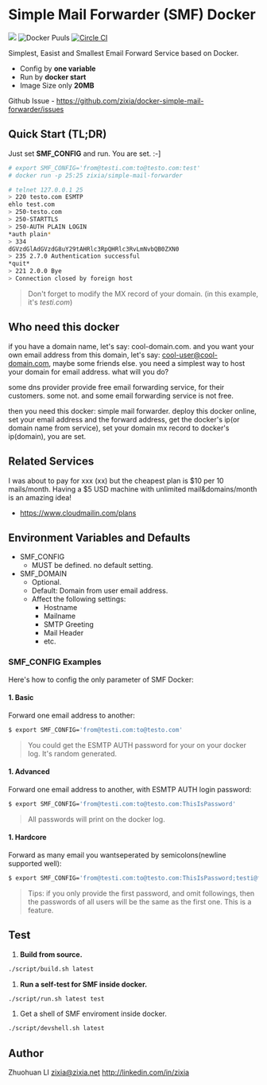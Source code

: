 Simple Mail Forwarder (SMF) Docker
==================================
[![](https://badge.imagelayers.io/zixia/simple-mail-forwarder:latest.svg)](https://imagelayers.io/?images=zixia/simple-mail-forwarder:latest 'Get your own badge on imagelayers.io')
![Docker Puuls](https://img.shields.io/docker/pulls/zixia/simple-mail-forwarder.svg)
[![Circle CI](https://circleci.com/gh/zixia/docker-simple-mail-forwarder/tree/master.svg?style=shield)](https://circleci.com/gh/zixia/docker-simple-mail-forwarder/)

Simplest, Easist and Smallest Email Forward Service based on Docker.
- Config by **one variable**
- Run by **docker start**
- Image Size only **20MB**

Github Issue - https://github.com/zixia/docker-simple-mail-forwarder/issues

Quick Start (TL;DR)
-------------------
Just set **SMF_CONFIG** and run. You are set. :-]
```bash
# export SMF_CONFIG='from@testi.com:to@testo.com:test'
# docker run -p 25:25 zixia/simple-mail-forwarder

# telnet 127.0.0.1 25
> 220 testo.com ESMTP
ehlo test.com
> 250-testo.com
> 250-STARTTLS
> 250-AUTH PLAIN LOGIN
*auth plain*
> 334
dGVzdGlAdGVzdG8uY29tAHRlc3RpQHRlc3RvLmNvbQB0ZXN0
> 235 2.7.0 Authentication successful
*quit*
> 221 2.0.0 Bye
> Connection closed by foreign host
```
> Don't forget to modify the MX record of your domain. (in this example, it's _testi.com_)

Who need this docker
--------------------
if you have a domain name, let's say: cool-domain.com. and you want your own email address from this domain, let's say: cool-user@cool-domain.com, maybe some friends else. you need a simplest way to host your domain for email address. what will you do?

some dns provider provide free email forwarding service, for their customers. some not. and some email forwarding service is not free.

then you need this docker: simple mail forwarder. deploy this docker online, set your email address and the forward address, get the docker's ip(or domain name from service), set your domain mx record to docker's ip(domain), you are set.

Related Services
----------------
I was about to pay for xxx (xx) but the cheapest plan is $10 per 10 mails/month. Having a $5 USD machine with unlimited mail&domains/month is an amazing idea!

- https://www.cloudmailin.com/plans

Environment Variables and Defaults
----------------------------------
- SMF_CONFIG
    * MUST be defined. no default setting.  
- SMF_DOMAIN
    * Optional. 
    * Default: Domain from user email address.
    * Affect the following settings:
        * Hostname
        * Mailname
        * SMTP Greeting
        * Mail Header
        * etc.

### SMF_CONFIG Examples
Here's how to config the only parameter of SMF Docker:

#### 1. Basic
Forward one email address to another:
```bash
$ export SMF_CONFIG='from@testi.com:to@testo.com'
```
> You could get the ESMTP AUTH password for your on your docker log. It's random generated.
#### 1. Advanced
Forward one email address to another, with ESMTP AUTH login password:
```bash
$ export SMF_CONFIG='from@testi.com:to@testo.com:ThisIsPassword'
```
> All passwords will print on the docker log.
#### 1. Hardcore
Forward as many email you wantseperated by semicolons(newline supported well):
```bash
$ export SMF_CONFIG='from@testi.com:to@testo.com:ThisIsPassword;testi@from.com:testo@to.com:AnotherPassword'
```
> Tips: if you only provide the first password, and omit followings, then the passwords of all users will be the same as the first one. This is a feature.
 
Test
----
1. **Build from source.**
  ```bash
  ./script/build.sh latest
  ```
1. **Run a self-test for SMF inside docker.**
  ```bash
  ./script/run.sh latest test
  ```

1. Get a shell of SMF enviroment inside docker.
  ```bash
  ./script/devshell.sh latest
  ```

Author
------
Zhuohuan LI <zixia@zixia.net> http://linkedin.com/in/zixia
